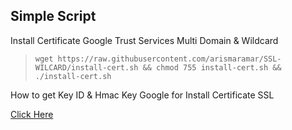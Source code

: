 ## Simple Script
Install Certificate Google Trust Services Multi Domain &amp; Wildcard


> `wget https://raw.githubusercontent.com/arismaramar/SSL-WILCARD/install-cert.sh && chmod 755 install-cert.sh && ./install-cert.sh`

How to get Key ID & Hmac Key Google for Install Certificate SSL

[Click Here](https://cloud.google.com/certificate-manager/docs/public-ca-tutorial)
